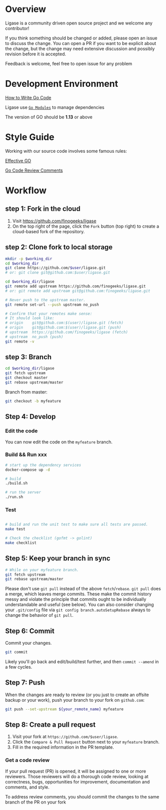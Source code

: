 # Overview

Ligase is a community driven open source project and we welcome any contributor!

If you think something should be changed or added, please open an issue to discuss the change. You can open a PR if you want to be explicit about the change, but the change may need extensive discussion and possibly revision before it is accepted.

Feedback is welcome, feel free to open issue for any problem

# Development Environment

[How to Write Go Code](http://golang.org/doc/code.html)

Ligase use [`Go Modules`](https://github.com/golang/go/wiki/Modules) to manage dependencies

The version of GO should be **1.13** or above

# Style Guide

Working with our source code involves some famous rules:

[Effective GO](https://golang.org/doc/effective_go.html)

[Go Code Review Comments](https://github.com/golang/go/wiki/CodeReviewComments)

# Workflow

## step 1: Fork in the cloud

1. Visit https://github.com/finogeeks/ligase
2. On the top right of the page, click the `Fork` button (top right) to create a cloud-based fork of the repository.

## step 2: Clone fork to local storage

```sh
mkdir -p $working_dir
cd $working_dir
git clone https://github.com/$user/ligase.git
# or: git clone git@github.com:$user/ligase.git

cd $working_dir/ligase
git remote add upstream https://github.com/finogeeks/ligase.git
# or: git remote add upstream git@github.com:finogeeks/ligase.git

# Never push to the upstream master.
git remote set-url --push upstream no_push

# Confirm that your remotes make sense:
# It should look like:
# origin    git@github.com:$(user)/ligase.git (fetch)
# origin    git@github.com:$(user)/ligase.git (push)
# upstream  https://github.com/finogeeks/ligase (fetch)
# upstream  no_push (push)
git remote -v
```

## step 3: Branch

```sh
cd $working_dir/ligase
git fetch upstream
git checkout master
git rebase upstream/master
```

Branch from master:

```sh
git checkout -b myfeature
```

## Step 4: Develop
### Edit the code

You can now edit the code on the `myfeature` branch.

### Build && Run xxx
```sh
# start up the dependency services
docker-compose up -d

# build
./build.sh

# run the server
./run.sh

```
### Test

```sh

# build and run the unit test to make sure all tests are passed.
make test

# Check the checklist (gofmt -> golint)
make checklist

```

## Step 5: Keep your branch in sync

```sh
# While on your myfeature branch.
git fetch upstream
git rebase upstream/master
```

Please don't use `git pull` instead of the above `fetch`/`rebase`. `git pull`
does a merge, which leaves merge commits. These make the commit history messy
and violate the principle that commits ought to be individually understandable
and useful (see below). You can also consider changing your `.git/config` file
via `git config branch.autoSetupRebase` always to change the behavior of `git pull`.

## Step 6: Commit

Commit your changes.

```sh
git commit
```

Likely you'll go back and edit/build/test further, and then `commit --amend` in a
few cycles.

## Step 7: Push

When the changes are ready to review (or you just to create an offsite backup
or your work), push your branch to your fork on `github.com`:

```sh
git push --set-upstream ${your_remote_name} myfeature
```

## Step 8: Create a pull request

1. Visit your fork at `https://github.com/$user/ligase`.
2. Click the `Compare & Pull Request` button next to your `myfeature` branch.
3. Fill in the required information in the PR template.

### Get a code review

If your pull request (PR) is opened, it will be assigned to one or more
reviewers. Those reviewers will do a thorough code review, looking at
correctness, bugs, opportunities for improvement, documentation and comments,
and style.

To address review comments, you should commit the changes to the same branch of
the PR on your fork
